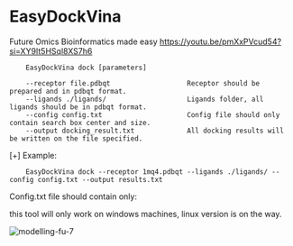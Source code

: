 # EasyDockVina
Future Omics Bioinformatics made easy
https://youtu.be/pmXxPVcud54?si=XY9It5HSql8XS7h6 


        EasyDockVina dock [parameters]

        --receptor file.pdbqt                   Receptor should be prepared and in pdbqt format.
        --ligands ./ligands/                    Ligands folder, all ligands should be in pdbqt format.
        --config config.txt                     Config file should only contain search box center and size.
        --output docking_result.txt             All docking results will be written on the file specified.

[+] Example:

        EasyDockVina dock --receptor 1mq4.pdbqt --ligands ./ligands/ --config config.txt --output results.txt
         
Config.txt file should contain only:<br/>

this tool will only work on windows machines, linux version is on the way.<br/>

![modelling-fu-7](https://github.com/user-attachments/assets/04e4cb3e-3a4f-40eb-a154-27faee7c95ac)
